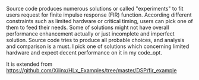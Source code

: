 Source code produces numerous solutions or called "experiments" to fit users request for finite impulse response (FIR) function.
According different constraints such as limited hardware or critical timing, users can pick one of them to feed their needs.
Some of solutions might not have overall performance enhancement actually or just incomplete and imperfect solution. 
Source code tries to produce all probable choices, and analysis and comparison is a must.
I pick one of solutions which concerning limited hardware and expect decent performance on it in my code_opt.

It is extended from https://github.com/Xilinx/HLx_Examples/tree/master/DSP/fir_example
 

